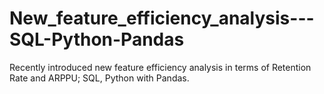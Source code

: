 # New_feature_efficiency_analysis---SQL-Python-Pandas
Recently introduced new feature efficiency analysis in terms of Retention Rate and ARPPU; SQL, Python with Pandas.
